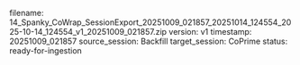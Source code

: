 filename: 14_Spanky_CoWrap_SessionExport_20251009_021857_20251014_124554_2025-10-14_124554_v1_20251009_021857.zip
version: v1
timestamp: 20251009_021857
source_session: Backfill
target_session: CoPrime
status: ready-for-ingestion
